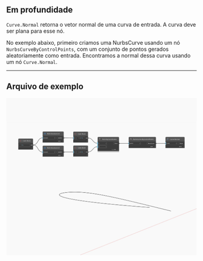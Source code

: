 ## Em profundidade
`Curve.Normal` retorna o vetor normal de uma curva de entrada. A curva deve ser plana para esse nó.

No exemplo abaixo, primeiro criamos uma NurbsCurve usando um nó `NurbsCurveByControlPoints`, com um conjunto de pontos gerados aleatoriamente como entrada. Encontramos a normal dessa curva usando um nó `Curve.Normal`.

___
## Arquivo de exemplo

![Normal](./Autodesk.DesignScript.Geometry.Curve.Normal_img.jpg)

